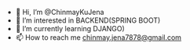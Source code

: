 - 👋 Hi, I’m @ChinmayKuJena
- 👀 I’m interested in  BACKEND(SPRING BOOT)
- 🌱 I’m currently learning DJANGO)
- 📫 How to reach me  chinmay.jena7878@gmail.com


<!---
ChinmayKuJena/ChinmayKuJena is a ✨ special ✨ repository because its `README.md` (this file) appears on your GitHub profile.
You can click the Preview link to take a look at your changes.
--->
